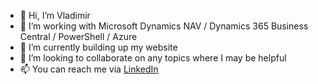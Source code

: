- 👋 Hi, I’m Vladimir
- 👀 I’m working with Microsoft Dynamics NAV / Dynamics 365 Business Central / PowerShell / Azure
- 🌱 I’m currently building up my website
- 💞️ I’m looking to collaborate on any topics where I may be helpful
- 📫 You can reach me via [LinkedIn](https://www.linkedin.com/in/-vladimir-kozlov/)
